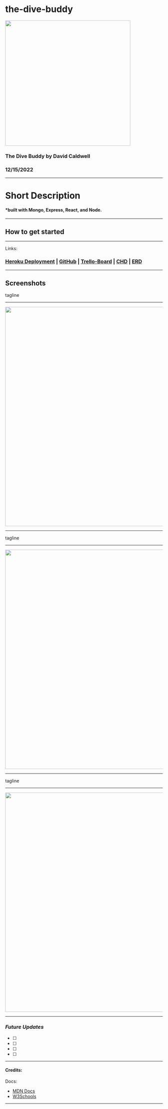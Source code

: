 # the-dive-buddy

<img src="" width ="400px">

### The Dive Buddy by David Caldwell

### 12/15/2022

---

# Short Description

#### \*built with Mongo, Express, React, and Node.

---

## How to get started

---

Links:

### [Heroku Deployment]() | [GitHub](https://github.com/LeaderOfTheLost/the-dive-buddy) | [Trello-Board](https://trello.com/b/YNIfKMrZ/the-dive-buddy) | [CHD](./src/images/chd.png) | [ERD](./src/images/erd.png)

---

## Screenshots

tagline

---

<img src="" width ="700px">

---

tagline

---

<img src="" width ="700px">

---

tagline

---

<img src="" width ="700px">

---

### **_Future Updates_**

- [ ]
- [ ]
- [ ]
- [ ]

---

#### Credits:

Docs:

- [MDN Docs](https://developer.mozilla.org/en-US/)
- [W3Schools](https://www.w3schools.com/)

---

